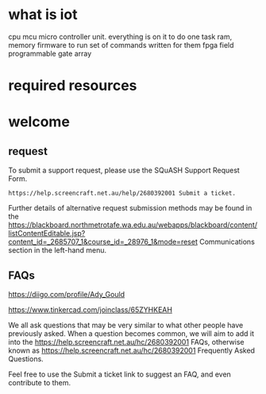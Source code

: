 # what is iot

cpu 
mcu micro controller unit. everything is on it to do one task ram, memory firmware to run set of commands written for them 
fpga field programmable gate array

# required resources

# welcome

## request
To submit a support request, please use the SQuASH Support Request Form.

    https://help.screencraft.net.au/help/2680392001 Submit a ticket.

Further details of alternative request submission methods may be found in the https://blackboard.northmetrotafe.wa.edu.au/webapps/blackboard/content/listContentEditable.jsp?content_id=_2685707_1&course_id=_28976_1&mode=reset Communications section in the left-hand menu.
## FAQs

https://diigo.com/profile/Ady_Gould

https://www.tinkercad.com/joinclass/65ZYHKEAH

We all ask questions that may be very similar to what other people have previously asked. 
When a question becomes common, we will aim to add it into the https://help.screencraft.net.au/hc/2680392001 FAQs, otherwise known as https://help.screencraft.net.au/hc/2680392001 Frequently Asked Questions.

Feel free to use the Submit a ticket link to suggest an FAQ, and even contribute to them.
